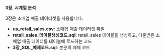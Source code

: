 <b>3장. 시계열 분석</b>

3장은 소매업 매출 데이터셋을 사용합니다.

- <b>us_retail_sales.csv</b>: 소매업 매출 데이터셋 파일
- <b>retail_sales_테이블생성코드.sql</b>: retail_sales 테이블을 생성하고, 다운받은 소매업 매출 데이터를 테이블에 로드하는 코드
- <b>3장_SQL_예제코드.sql</b>: 본문의 예제 코드
